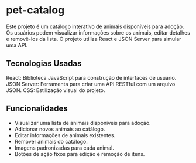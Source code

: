 # pet-catalog


Este projeto é um catálogo interativo de animais disponíveis para adoção. Os usuários podem visualizar informações sobre os animais, editar detalhes e removê-los da lista. O projeto utiliza React e JSON Server para simular uma API.

## Tecnologias Usadas
React: Biblioteca JavaScript para construção de interfaces de usuário.
JSON Server: Ferramenta para criar uma API RESTful com um arquivo JSON.
CSS: Estilização visual do projeto.

## Funcionalidades

* Visualizar uma lista de animais disponíveis para adoção.
* Adicionar novos animais ao catálogo.
* Editar informações de animais existentes.
* Remover animais do catálogo.
* Imagens padronizadas para cada animal.
* Botões de ação fixos para edição e remoção de itens.
